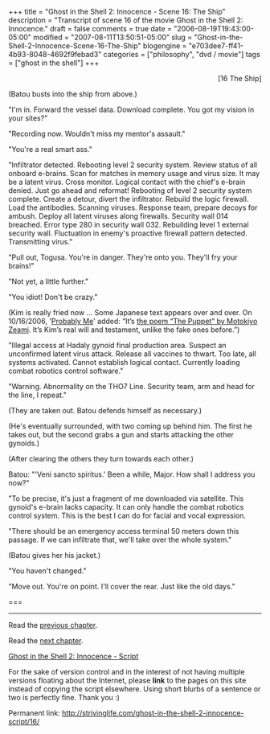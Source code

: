 +++
title = "Ghost in the Shell 2: Innocence - Scene 16: The Ship"
description = "Transcript of scene 16 of the movie Ghost in the Shell 2: Innocence."
draft = false
comments = true
date = "2006-08-19T19:43:00-05:00"
modified = "2007-08-11T13:50:51-05:00"
slug = "Ghost-in-the-Shell-2-Innocence-Scene-16-The-Ship"
blogengine = "e703dee7-ff41-4b93-8048-4692f9febad3"
categories = ["philosophy", "dvd / movie"]
tags = ["ghost in the shell"]
+++

<p style="text-align: right">
[16 The Ship]
</p>
<p>
(Batou busts into the ship from above.)
</p>
<p>
&quot;I&#39;m in. Forward the vessel data. Download complete. You got my vision in your sites?&quot;
</p>
<p>
&quot;Recording now. Wouldn&#39;t miss my mentor&#39;s assault.&quot;
</p>
<p>
&quot;You&#39;re a real smart ass.&quot;
</p>
<!--more-->
<p>
&quot;Infiltrator detected. Rebooting level 2 security system. Review status of all onboard e-brains. Scan for matches in memory usage and virus size. It may be a latent virus. Cross monitor. Logical contact with the chief&#39;s e-brain denied. Just go ahead and reformat! Rebooting of level 2 security system complete. Create a detour, divert the infiltrator. Rebuild the logic firewall. Load the antibodies. Scanning viruses. Response team, prepare decoys for ambush. Deploy all latent viruses along firewalls. Security wall 014 breached. Error type 280 in security wall 032. Rebuilding level 1 external security wall. Fluctuation in enemy&#39;s proactive firewall pattern detected. Transmitting virus.&quot;<!--adsense-->
</p>
<p>
&quot;Pull out, Togusa. You&#39;re in danger. They&#39;re onto you. They&#39;ll fry your brains!&quot;
</p>
<p>
&quot;Not yet, a little further.&quot;
</p>
<p>
&quot;You idiot! Don&#39;t be crazy.&quot;
</p>
<p>
(Kim is really fried now ...  Some Japanese text appears over and over. On 10/16/2006, &#39;<a rel="nofollow" href="http://aikan.zuavra.net/">Probably Me</a>&#39; added: &ldquo;It&rsquo;s <a rel="nofollow" href="http://www.britannica.com/ebi/article-9341066">the poem &ldquo;The Puppet&rdquo; by Motokiyo Zeami</a>. It&rsquo;s Kim&rsquo;s real will and testament, unlike the fake ones before.&rdquo;)
</p>
<p>
&quot;Illegal access at Hadaly gynoid final production area. Suspect an unconfirmed latent virus attack. Release all vaccines to thwart. Too late, all systems activated. Cannot establish logical contact. Currently loading combat robotics control software.&quot;
</p>
<p>
&quot;Warning. Abnormality on the THO7 Line. Security team, arm and head for the line, I repeat.&quot;
</p>
<p>
(They are taken out.  Batou defends himself as necessary.)
</p>
<p>
(He&#39;s eventually surrounded, with two coming up behind him.  The first he takes out, but the second grabs a gun and starts attacking the other gynoids.)
</p>
<p>
(After clearing the others they turn towards each other.)
</p>
<p>
Batou: &quot;&#39;Veni sancto spiritus.&#39; Been a while, Major. How shall I address you now?&quot;
</p>
<p>
&quot;To be precise, it&#39;s just a fragment of me downloaded via satellite. This gynoid&#39;s e-brain lacks capacity. It can only handle the combat robotics control system. This is the best I can do for facial and vocal expression.
</p>
<p>
&quot;There should be an emergency access terminal 50 meters down this passage. If we can infiltrate that, we&#39;ll take over the whole system.&quot;
</p>
<p>
(Batou gives her his jacket.)
</p>
<p>
&quot;You haven&#39;t changed.&quot;
</p>
<p>
&quot;Move out. You&#39;re on point. I&#39;ll cover the rear. Just like the old days.&quot;
</p>
<p>
===
</p>
<hr />
<p>
Read the <a href="http://strivinglife.com/ghost-in-the-shell-2-innocence-script/15/">previous chapter</a>.
</p>
<p>
Read the <a href="http://strivinglife.com/ghost-in-the-shell-2-innocence-script/17/">next chapter</a>.
</p>
<p>
<a href="http://strivinglife.com/ghost-in-the-shell-2-innocence-script/">Ghost in the Shell 2: Innocence - Script</a>
</p>
<div class="tip">
<p>
For the sake of version control and in the interest of not having multiple versions floating about the Internet, please <strong>link</strong> to the pages on this site instead of copying the script elsewhere. Using short blurbs of a sentence or two is perfectly fine.  Thank you :)
</p>
<p>
Permanent link: <a href="http://strivinglife.com/ghost-in-the-shell-2-innocence-script/16/">http://strivinglife.com/ghost-in-the-shell-2-innocence-script/16/</a>
</p>
</div>

